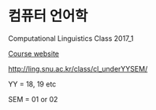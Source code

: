 # 컴퓨터 언어학

Computational Linguistics Class 2017_1



[Course website](http://ling.snu.ac.kr/class/cl_under1801/)


http://ling.snu.ac.kr/class/cl_underYYSEM/

YY = 18, 19 etc

SEM = 01 or 02
